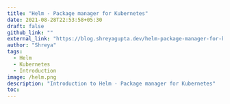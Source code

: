 ```yaml
---
title: "Helm - Package manager for Kubernetes"
date: 2021-08-28T22:53:58+05:30
draft: false
github_link: ""
external_link: "https://blog.shreyagupta.dev/helm-package-manager-for-kubernetes"
author: "Shreya"
tags:
  - Helm
  - Kubernetes
  - Introduction
image: /helm.png
description: "Introduction to Helm - Package manager for Kubernetes"
toc: 
---
```

